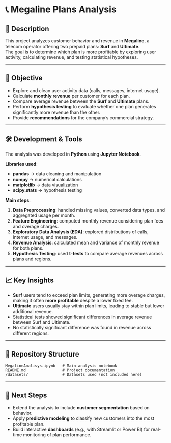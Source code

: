 # 📞 Megaline Plans Analysis

## 📌 Description
This project analyzes customer behavior and revenue in **Megaline**, a telecom operator offering two prepaid plans: **Surf** and **Ultimate**.  
The goal is to determine which plan is more profitable by exploring user activity, calculating revenue, and testing statistical hypotheses.

---

## 🎯 Objective
- Explore and clean user activity data (calls, messages, internet usage).  
- Calculate **monthly revenue** per customer for each plan.  
- Compare average revenue between the **Surf** and **Ultimate** plans.  
- Perform **hypothesis testing** to evaluate whether one plan generates significantly more revenue than the other.  
- Provide **recommendations** for the company’s commercial strategy.  

---

## 🛠️ Development & Tools
The analysis was developed in **Python** using **Jupyter Notebook**.  

**Libraries used**:
- **pandas** → data cleaning and manipulation  
- **numpy** → numerical calculations  
- **matplotlib** → data visualization  
- **scipy.stats** → hypothesis testing  

**Main steps**:
1. **Data Preprocessing**: handled missing values, converted data types, and aggregated usage per month.  
2. **Feature Engineering**: computed monthly revenue considering plan fees and overage charges.  
3. **Exploratory Data Analysis (EDA)**: explored distributions of calls, internet usage, and messages.  
4. **Revenue Analysis**: calculated mean and variance of monthly revenue for both plans.  
5. **Hypothesis Testing**: used **t-tests** to compare average revenues across plans and regions.  

---

## 📈 Key Insights
- **Surf** users tend to exceed plan limits, generating more overage charges, making it often **more profitable** despite a lower fixed fee.  
- **Ultimate** users usually stay within plan limits, leading to stable but lower additional revenue.  
- Statistical tests showed significant differences in average revenue between Surf and Ultimate.  
- No statistically significant difference was found in revenue across different regions.  

---

## 📂 Repository Structure
```
MegalineAnalisys.ipynb   # Main analysis notebook
README.md                # Project documentation
/datasets/               # Datasets used (not included here)
```

---

## 🚀 Next Steps
- Extend the analysis to include **customer segmentation** based on behavior.  
- Apply **predictive modeling** to classify new customers into the most profitable plan.  
- Build interactive **dashboards** (e.g., with Streamlit or Power BI) for real-time monitoring of plan performance.  
